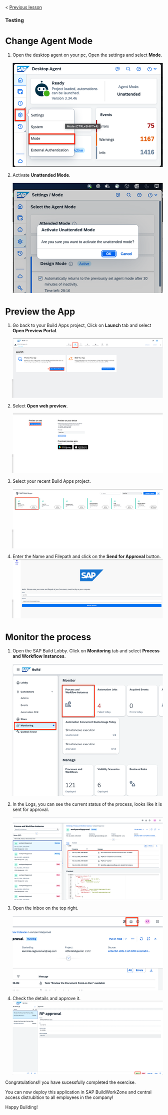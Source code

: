 < [Previous lesson](./3_Addprocess.md)

### Testing

# Change Agent Mode
1. Open the desktop agent on your pc, Open the settings and select **Mode**.<br><br>
![](./Images/12_29.png)

2. Activate **Unattended Mode**.<br><br>
![](./Images/12_28.png) 

# Preview the App

1. Go back to your Build Apps project, Click on **Launch** tab and select **Open Preview Portal**.<br><br>
![](./Images/2_1_26.png)

2. Select **Open web preview**.<br><br>
![](./Images/2_1_27.png)

3. Select your recent Build Apps project.<br><br>
![](./Images/2_1_28.png)

4. Enter the Name and Filepath and click on the **Send for Approval** button.
![](./Images/2_1_29.png)

# Monitor the process

1. Open the SAP Build Lobby. Click on **Monitoring** tab and select **Process and Workflow Instances**.<br><br>
![](./Images/2_1_31.png)

2. In the Logs, you can see the current status of the process, looks like it is sent for approval.<br><br>
![](./Images/2_1_32.png)

3. Open the inbox on the top right.<br><br>
![](./Images/2_1_33.png)

4. Check the details and approve it.
![](./Images/2_1_34.png)


Congratulations!! you have sucessfully completed the exercise. 

You can now deploy this application in SAP BuildWorkZone and central access distrubition to all employees in the company!

Happy Building!